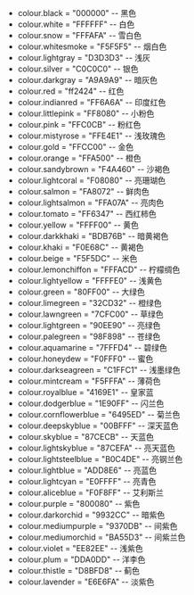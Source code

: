 * colour.black = "000000" -- 黑色
* colour.white = "FFFFFF" -- 白色
* colour.snow = "FFFAFA" -- 雪白色
* colour.whitesmoke = "F5F5F5" -- 烟白色
* colour.lightgray = "D3D3D3" -- 浅灰
* colour.silver = "C0C0C0" -- 银色
* colour.darkgray = "A9A9A9" -- 暗灰色
* colour.red = "ff2424" -- 红色
* colour.indianred = "FF6A6A" -- 印度红色
* colour.littlepink = "FF8080" -- 小粉色
* colour.pink = "FFC0CB" -- 粉红色
* colour.mistyrose = "FFE4E1" -- 浅玫瑰色
* colour.gold = "FFCC00" -- 金色
* colour.orange = "FFA500" -- 橙色
* colour.sandybrown = "F4A460" -- 沙褐色
* colour.lightcoral = "F08080" -- 亮珊瑚色
* colour.salmon = "FA8072" -- 鲜肉色
* colour.lightsalmon = "FFA07A" -- 亮肉色
* colour.tomato = "FF6347" -- 西红柿色
* colour.yellow = "FFFF00" -- 黄色
* colour.darkkhaki = "BDB76B" -- 暗黄褐色
* colour.khaki = "F0E68C" -- 黄褐色
* colour.beige = "F5F5DC" -- 米色
* colour.lemonchiffon = "FFFACD" -- 柠檬绸色
* colour.lightyellow = "FFFFE0" -- 浅黄色
* colour.green = "80FF00" -- 大绿色
* colour.limegreen = "32CD32" -- 橙绿色
* colour.lawngreen = "7CFC00" -- 草绿色
* colour.lightgreen = "90EE90" -- 亮绿色
* colour.palegreen = "98F898" -- 苍绿色
* colour.aquamarine = "7FFFD4" -- 碧绿色
* colour.honeydew = "F0FFF0" -- 蜜色
* colour.darkseagreen = "C1FFC1" -- 浅墨绿色
* colour.mintcream = "F5FFFA" -- 薄荷色
* colour.royalblue = "4169E1" -- 皇家蓝
* colour.dodgerblue = "1E90FF" -- 闪兰色
* colour.cornflowerblue = "6495ED" -- 菊兰色
* colour.deepskyblue = "00BFFF" -- 深天蓝色
* colour.skyblue = "87CECB" -- 天蓝色
* colour.lightskyblue = "87CEFA" -- 亮天蓝色
* colour.lightsteelblue = "B0C4DE" -- 亮钢兰色
* colour.lightblue = "ADD8E6" -- 亮蓝色
* colour.lightcyan = "E0FFFF" -- 亮青色
* colour.aliceblue = "F0F8FF" -- 艾利斯兰
* colour.purple = "800080" -- 紫色
* colour.darkorchid = "9932CC" -- 暗紫色
* colour.mediumpurple = "9370DB" -- 间紫色
* colour.mediumorchid = "BA55D3" -- 间紫兰色
* colour.violet = "EE82EE" -- 浅紫色
* colour.plum = "DDA0DD" -- 洋李色
* colour.thistle = "D8BFD8" -- 蓟色
* colour.lavender = "E6E6FA" -- 淡紫色